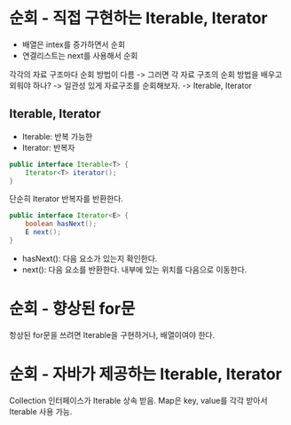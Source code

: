 # 순회 - 직접 구현하는 Iterable, Iterator
- 배열은 intex를 증가하면서 순회
- 연결리스트는 next를 사용해서 순회

각각의 자료 구조마다 순회 방법이 다름 -> 그러면 각 자료 구조의 순회 방법을 배우고 외워야 하나?
-> 일관성 있게 자료구조를 순회해보자. -> Iterable, Iterator

## Iterable, Iterator
- Iterable: 반복 가능한
- Iterator: 반복자

```java
public interface Iterable<T> {
    Iterator<T> iterator();
}
```
단순히 Iterator 반복자를 반환한다.

```java
public interface Iterator<E> {
    boolean hasNext();
    E next();
}
```
- hasNext(): 다음 요소가 있는지 확인한다.
- next(): 다음 요소를 반환한다. 내부에 있는 위치를 다음으로 이동한다.

# 순회 - 향상된 for문
항상된 for문을 쓰려면 Iterable을 구현하거나, 배열이여야 한다.

# 순회 - 자바가 제공하는 Iterable, Iterator
Collection 인터페이스가 Iterable 상속 받음.
Map은 key, value를 각각 받아서 Iterable 사용 가능.


